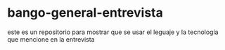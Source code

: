 # bango-general-entrevista
este es un repositorio para mostrar que se usar el leguaje y la tecnología que mencione en la entrevista
